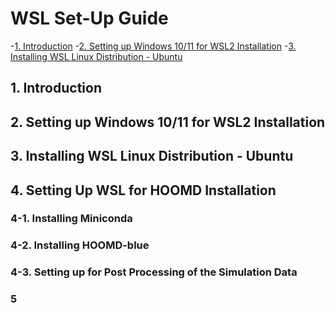 # WSL Set-Up Guide

-[1. Introduction](#1-introduction)
-[2. Setting up Windows 10/11 for WSL2 Installation](#2-setting-up-windows-1011-for-wsl2-installation)
-[3. Installing WSL Linux Distribution - Ubuntu](#3-installing-wsl-linux-distribution---ubuntu)

## 1. Introduction

## 2. Setting up Windows 10/11 for WSL2 Installation

## 3. Installing WSL Linux Distribution - Ubuntu

## 4. Setting Up WSL for HOOMD Installation

### 4-1. Installing Miniconda

### 4-2. Installing HOOMD-blue

### 4-3. Setting up for Post Processing of the Simulation Data

### 5
